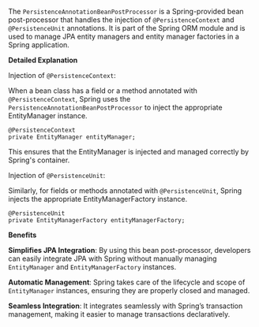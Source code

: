The `PersistenceAnnotationBeanPostProcessor` is a Spring-provided bean post-processor that handles the injection of `@PersistenceContext` and `@PersistenceUnit` annotations. It is part of the Spring ORM module and is used to manage JPA entity managers and entity manager factories in a Spring application.

**Detailed Explanation**

Injection of `@PersistenceContext`:

When a bean class has a field or a method annotated with `@PersistenceContext`, Spring uses the `PersistenceAnnotationBeanPostProcessor` to inject the appropriate EntityManager instance.

````
@PersistenceContext
private EntityManager entityManager;
````

This ensures that the EntityManager is injected and managed correctly by Spring's container.

Injection of `@PersistenceUnit`:

Similarly, for fields or methods annotated with `@PersistenceUnit`, Spring injects the appropriate EntityManagerFactory instance.

````
@PersistenceUnit
private EntityManagerFactory entityManagerFactory;
````

**Benefits**

**Simplifies JPA Integration**: By using this bean post-processor, developers can easily integrate JPA with Spring without manually managing `EntityManager` and `EntityManagerFactory` instances.

**Automatic Management**: Spring takes care of the lifecycle and scope of `EntityManager` instances, ensuring they are properly closed and managed.

**Seamless Integration**: It integrates seamlessly with Spring’s transaction management, making it easier to manage transactions declaratively.